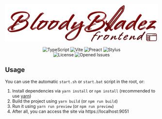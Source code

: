 <div align="center" >
<img 
    alt="BloodyBladez logo" 
    src="public/banners-icons/BB-Banner-Frontend.webp"
>
<br>

![TypeScript](https://img.shields.io/badge/TypeScript-grey?logo=typescript&style=for-the-badge)
![Vite](https://img.shields.io/badge/Vite-grey?logo=vite&style=for-the-badge)
![Preact](https://img.shields.io/badge/Preact-grey?logo=preact&style=for-the-badge)
![Stylus](https://img.shields.io/badge/Stylus-grey?logo=stylus&style=for-the-badge)
<br>
![License](https://img.shields.io/github/license/BloodyBladez/frontend?style=for-the-badge)
![Opened Issues](https://img.shields.io/github/issues/BloodyBladez/frontend?style=for-the-badge)
</div>

## Usage
You can use the automatic `start.sh` or `start.bat` script in the root, or:
1. Install dependencies via `yarn install` or `npm install` (recommended to use [yarn](https://classic.yarnpkg.com/lang/en/docs/install/))
2. Build the project using `yarn build` (or `npm run build`)
3. Run it using `yarn run preview` (or `npm run preview`)
4. After all, you can access the site via https://localhost:9051